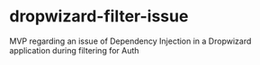 # dropwizard-filter-issue
MVP regarding an issue of Dependency Injection in a Dropwizard application during filtering for Auth
